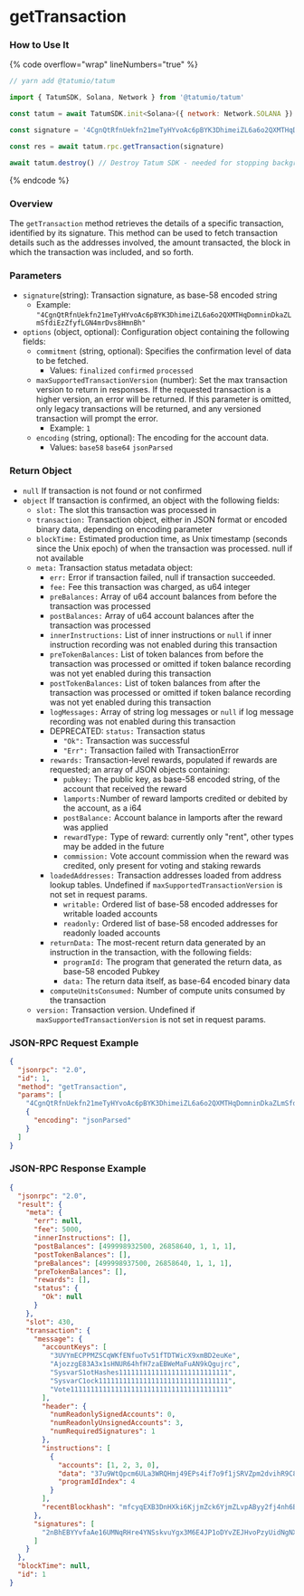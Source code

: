 # getTransaction

### How to Use It

{% code overflow="wrap" lineNumbers="true" %}
```javascript
// yarn add @tatumio/tatum

import { TatumSDK, Solana, Network } from '@tatumio/tatum'

const tatum = await TatumSDK.init<Solana>({ network: Network.SOLANA })

const signature = '4CgnQtRfnUekfn21meTyHYvoAc6pBYK3DhimeiZL6a6o2QXMTHqDomninDkaZLmSfdiEzZfyfLGN4mrDvs8HmnBh' // transaction signature

const res = await tatum.rpc.getTransaction(signature)

await tatum.destroy() // Destroy Tatum SDK - needed for stopping background jobs
```
{% endcode %}

### Overview

The `getTransaction` method retrieves the details of a specific transaction, identified by its signature. This method can be used to fetch transaction details such as the addresses involved, the amount transacted, the block in which the transaction was included, and so forth.

### Parameters

* `signature`(string): Transaction signature, as base-58 encoded string
  * Example: `"4CgnQtRfnUekfn21meTyHYvoAc6pBYK3DhimeiZL6a6o2QXMTHqDomninDkaZLmSfdiEzZfyfLGN4mrDvs8HmnBh"`
* `options` (object, optional): Configuration object containing the following fields:
  * `commitment` (string, optional): Specifies the confirmation level of data to be fetched.
    * Values: `finalized` `confirmed` `processed`
  * `maxSupportedTransactionVersion` (number): Set the max transaction version to return in responses. If the requested transaction is a higher version, an error will be returned. If this parameter is omitted, only legacy transactions will be returned, and any versioned transaction will prompt the error.
    * Example: `1`
  * `encoding` (string, optional): The encoding for the account data.
    * Values: `base58` `base64` `jsonParsed`

### Return Object

* `null`  If transaction is not found or not confirmed
* `object` If transaction is confirmed, an object with the following fields:
  * `slot:` The slot this transaction was processed in
  * `transaction:` Transaction object, either in JSON format or encoded binary data, depending on encoding parameter
  * `blockTime:` Estimated production time, as Unix timestamp (seconds since the Unix epoch) of when the transaction was processed. null if not available
  * `meta:`  Transaction status metadata object:
    * `err:`  Error if transaction failed, null if transaction succeeded.&#x20;
    * `fee:`  Fee this transaction was charged, as u64 integer
    * `preBalances:` Array of u64 account balances from before the transaction was processed
    * `postBalances:` Array of u64 account balances after the transaction was processed
    * `innerInstructions:` List of inner instructions or `null` if inner instruction recording was not enabled during this transaction
    * `preTokenBalances:`  List of token balances from before the transaction was processed or omitted if token balance recording was not yet enabled during this transaction
    * `postTokenBalances:`  List of token balances from after the transaction was processed or omitted if token balance recording was not yet enabled during this transaction
    * `logMessages:` Array of string log messages or `null` if log message recording was not enabled during this transaction
    * DEPRECATED: `status:`  Transaction status
      * `"Ok":`  Transaction was successful
      * `"Err":`  Transaction failed with TransactionError
    * `rewards:` Transaction-level rewards, populated if rewards are requested; an array of JSON objects containing:
      * `pubkey:`  The public key, as base-58 encoded string, of the account that received the reward
      * `lamports:`Number of reward lamports credited or debited by the account, as a i64
      * `postBalance:` Account balance in lamports after the reward was applied
      * `rewardType:` Type of reward: currently only "rent", other types may be added in the future
      * `commission:` Vote account commission when the reward was credited, only present for voting and staking rewards
    * `loadedAddresses:` Transaction addresses loaded from address lookup tables. Undefined if `maxSupportedTransactionVersion` is not set in request params.
      * `writable:`  Ordered list of base-58 encoded addresses for writable loaded accounts
      * `readonly:`  Ordered list of base-58 encoded addresses for readonly loaded accounts
    * `returnData:` The most-recent return data generated by an instruction in the transaction, with the following fields:
      * `programId:` The program that generated the return data, as base-58 encoded Pubkey
      * `data:` The return data itself, as base-64 encoded binary data
    * `computeUnitsConsumed:` Number of compute units consumed by the transaction
  * `version:` Transaction version. Undefined if `maxSupportedTransactionVersion` is not set in request params.

### JSON-RPC Request Example

```json
{
  "jsonrpc": "2.0",
  "id": 1,
  "method": "getTransaction",
  "params": [
    "4CgnQtRfnUekfn21meTyHYvoAc6pBYK3DhimeiZL6a6o2QXMTHqDomninDkaZLmSfdiEzZfyfLGN4mrDvs8HmnBh",
    {
      "encoding": "jsonParsed"
    }
  ]
}
```

### JSON-RPC Response Example

```json
{
  "jsonrpc": "2.0",
  "result": {
    "meta": {
      "err": null,
      "fee": 5000,
      "innerInstructions": [],
      "postBalances": [499998932500, 26858640, 1, 1, 1],
      "postTokenBalances": [],
      "preBalances": [499998937500, 26858640, 1, 1, 1],
      "preTokenBalances": [],
      "rewards": [],
      "status": {
        "Ok": null
      }
    },
    "slot": 430,
    "transaction": {
      "message": {
        "accountKeys": [
          "3UVYmECPPMZSCqWKfENfuoTv51fTDTWicX9xmBD2euKe",
          "AjozzgE83A3x1sHNUR64hfH7zaEBWeMaFuAN9kQgujrc",
          "SysvarS1otHashes111111111111111111111111111",
          "SysvarC1ock11111111111111111111111111111111",
          "Vote111111111111111111111111111111111111111"
        ],
        "header": {
          "numReadonlySignedAccounts": 0,
          "numReadonlyUnsignedAccounts": 3,
          "numRequiredSignatures": 1
        },
        "instructions": [
          {
            "accounts": [1, 2, 3, 0],
            "data": "37u9WtQpcm6ULa3WRQHmj49EPs4if7o9f1jSRVZpm2dvihR9C8jY4NqEwXUbLwx15HBSNcP1",
            "programIdIndex": 4
          }
        ],
        "recentBlockhash": "mfcyqEXB3DnHXki6KjjmZck6YjmZLvpAByy2fj4nh6B"
      },
      "signatures": [
        "2nBhEBYYvfaAe16UMNqRHre4YNSskvuYgx3M6E4JP1oDYvZEJHvoPzyUidNgNX5r9sTyN1J9UxtbCXy2rqYcuyuv"
      ]
    }
  },
  "blockTime": null,
  "id": 1
}
```
